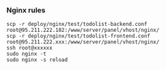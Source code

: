 ### Nginx rules
    scp -r deploy/nginx/test/todolist-backend.conf root@95.211.222.182:/www/server/panel/vhost/nginx/
    scp -r deploy/nginx/test/todolist-frontend.conf root@95.211.222.xxx:/www/server/panel/vhost/nginx/
    ssh root@xxxxxx 
    sudo nginx -t
    sudo nginx -s reload